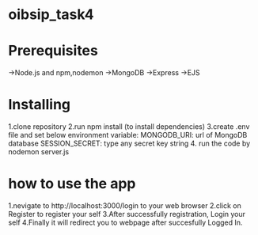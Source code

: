 # oibsip_task4
# Prerequisites
->Node.js and npm,nodemon
->MongoDB
->Express
->EJS
# Installing
1.clone repository
2.run npm install (to install dependencies)
3.create .env file and set below environment variable:
MONGODB_URI: url of MongoDB database
SESSION_SECRET: type any secret key string
4. run the code by nodemon server.js
# how to use the app
1.nevigate to http://localhost:3000/login to your web browser
2.click on Register to register your self
3.After successfully registration, Login your self
4.Finally it will redirect you to webpage after succesfully Logged In.
